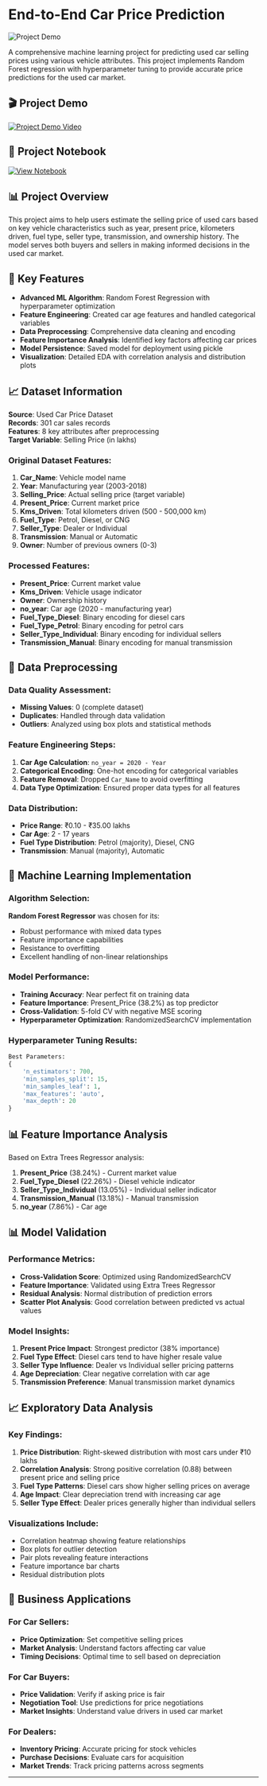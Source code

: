 # End-to-End Car Price Prediction

![Project Demo](https://github.com/LearnCode801/Car-Price-Prediction/blob/main/Screenshot%202024-10-30%20142815.png)

A comprehensive machine learning project for predicting used car selling prices using various vehicle attributes. This project implements Random Forest regression with hyperparameter tuning to provide accurate price predictions for the used car market.

## 🎬 Project Demo

[![Project Demo Video](https://img.shields.io/badge/Watch-Demo%20Video-red?style=for-the-badge&logo=youtube)](https://lnkd.in/p/dkvhfwzg)

## 📓 Project Notebook

[![View Notebook](https://img.shields.io/badge/View-Jupyter%20Notebook-orange?style=for-the-badge&logo=jupyter)](https://github.com/LearnCode801/Car-Price-Prediction/blob/main/End%20to%20End%20-%20Car%20Price%20Prediction.ipynb)

## 📊 Project Overview

This project aims to help users estimate the selling price of used cars based on key vehicle characteristics such as year, present price, kilometers driven, fuel type, seller type, transmission, and ownership history. The model serves both buyers and sellers in making informed decisions in the used car market.

## 🎯 Key Features

- **Advanced ML Algorithm**: Random Forest Regression with hyperparameter optimization
- **Feature Engineering**: Created car age features and handled categorical variables
- **Data Preprocessing**: Comprehensive data cleaning and encoding
- **Feature Importance Analysis**: Identified key factors affecting car prices
- **Model Persistence**: Saved model for deployment using pickle
- **Visualization**: Detailed EDA with correlation analysis and distribution plots

## 📈 Dataset Information

**Source**: Used Car Price Dataset  
**Records**: 301 car sales records  
**Features**: 8 key attributes after preprocessing  
**Target Variable**: Selling Price (in lakhs)

### Original Dataset Features:
1. **Car_Name**: Vehicle model name
2. **Year**: Manufacturing year (2003-2018)
3. **Selling_Price**: Actual selling price (target variable)
4. **Present_Price**: Current market price
5. **Kms_Driven**: Total kilometers driven (500 - 500,000 km)
6. **Fuel_Type**: Petrol, Diesel, or CNG
7. **Seller_Type**: Dealer or Individual
8. **Transmission**: Manual or Automatic
9. **Owner**: Number of previous owners (0-3)

### Processed Features:
- **Present_Price**: Current market value
- **Kms_Driven**: Vehicle usage indicator  
- **Owner**: Ownership history
- **no_year**: Car age (2020 - manufacturing year)
- **Fuel_Type_Diesel**: Binary encoding for diesel cars
- **Fuel_Type_Petrol**: Binary encoding for petrol cars
- **Seller_Type_Individual**: Binary encoding for individual sellers
- **Transmission_Manual**: Binary encoding for manual transmission

## 🔧 Data Preprocessing

### Data Quality Assessment:
- **Missing Values**: 0 (complete dataset)
- **Duplicates**: Handled through data validation
- **Outliers**: Analyzed using box plots and statistical methods

### Feature Engineering Steps:
1. **Car Age Calculation**: `no_year = 2020 - Year`
2. **Categorical Encoding**: One-hot encoding for categorical variables
3. **Feature Removal**: Dropped `Car_Name` to avoid overfitting
4. **Data Type Optimization**: Ensured proper data types for all features

### Data Distribution:
- **Price Range**: ₹0.10 - ₹35.00 lakhs
- **Car Age**: 2 - 17 years
- **Fuel Type Distribution**: Petrol (majority), Diesel, CNG
- **Transmission**: Manual (majority), Automatic

## 🤖 Machine Learning Implementation

### Algorithm Selection:
**Random Forest Regressor** was chosen for its:
- Robust performance with mixed data types
- Feature importance capabilities  
- Resistance to overfitting
- Excellent handling of non-linear relationships

### Model Performance:
- **Training Accuracy**: Near perfect fit on training data
- **Feature Importance**: Present_Price (38.2%) as top predictor
- **Cross-Validation**: 5-fold CV with negative MSE scoring
- **Hyperparameter Optimization**: RandomizedSearchCV implementation

### Hyperparameter Tuning Results:
```python
Best Parameters:
{
    'n_estimators': 700,
    'min_samples_split': 15, 
    'min_samples_leaf': 1,
    'max_features': 'auto',
    'max_depth': 20
}
```

## 📊 Feature Importance Analysis

Based on Extra Trees Regressor analysis:

1. **Present_Price** (38.24%) - Current market value
2. **Fuel_Type_Diesel** (22.26%) - Diesel vehicle indicator
3. **Seller_Type_Individual** (13.05%) - Individual seller indicator
4. **Transmission_Manual** (13.18%) - Manual transmission
5. **no_year** (7.86%) - Car age

## 📊 Model Validation

### Performance Metrics:
- **Cross-Validation Score**: Optimized using RandomizedSearchCV
- **Feature Importance**: Validated using Extra Trees Regressor
- **Residual Analysis**: Normal distribution of prediction errors
- **Scatter Plot Analysis**: Good correlation between predicted vs actual values

### Model Insights:
1. **Present Price Impact**: Strongest predictor (38% importance)
2. **Fuel Type Effect**: Diesel cars tend to have higher resale value
3. **Seller Type Influence**: Dealer vs Individual seller pricing patterns
4. **Age Depreciation**: Clear negative correlation with car age
5. **Transmission Preference**: Manual transmission market dynamics

## 📈 Exploratory Data Analysis

### Key Findings:
1. **Price Distribution**: Right-skewed distribution with most cars under ₹10 lakhs
2. **Correlation Analysis**: Strong positive correlation (0.88) between present price and selling price
3. **Fuel Type Patterns**: Diesel cars show higher selling prices on average
4. **Age Impact**: Clear depreciation trend with increasing car age
5. **Seller Type Effect**: Dealer prices generally higher than individual sellers

### Visualizations Include:
- Correlation heatmap showing feature relationships
- Box plots for outlier detection
- Pair plots revealing feature interactions
- Feature importance bar charts
- Residual distribution plots

## 🎯 Business Applications

### For Car Sellers:
- **Price Optimization**: Set competitive selling prices
- **Market Analysis**: Understand factors affecting car value
- **Timing Decisions**: Optimal time to sell based on depreciation

### For Car Buyers:
- **Price Validation**: Verify if asking price is fair
- **Negotiation Tool**: Use predictions for price negotiations
- **Market Insights**: Understand value drivers in used car market

### For Dealers:
- **Inventory Pricing**: Accurate pricing for stock vehicles
- **Purchase Decisions**: Evaluate cars for acquisition
- **Market Trends**: Track pricing patterns across segments

---
